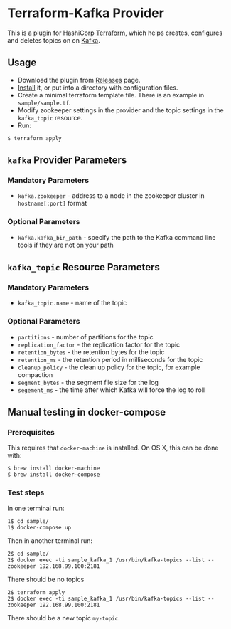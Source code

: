 # Terraform-Kafka Provider

This is a plugin for HashiCorp [Terraform](https://terraform.io/), which helps creates, configures and deletes topics on  on [Kafka](http://kafka.apache.org/).

## Usage

- Download the plugin from [Releases](https://github.com/packetloop/terraform-provider-kafka/releases) page.
- [Install](https://terraform.io/docs/plugins/basics.html) it, or put into a directory with configuration files.
- Create a minimal terraform template file.  There is an example in `sample/sample.tf`.
- Modify zookeeper settings in the provider and the topic settings in the `kafka_topic` resource.
- Run:
```
$ terraform apply
```

## `kafka` Provider Parameters

### Mandatory Parameters
- `kafka.zookeeper` - address to a node in the zookeeper cluster in `hostname[:port]` format

### Optional Parameters
- `kafka.kafka_bin_path` - specify the path to the Kafka command line tools if they are not on your path

## `kafka_topic` Resource Parameters

### Mandatory Parameters
- `kafka_topic.name` - name of the topic

### Optional Parameters
- `partitions` - number of partitions for the topic
- `replication_factor` - the replication factor for the topic
- `retention_bytes` - the retention bytes for the topic
- `retention_ms` - the retention period in milliseconds for the topic
- `cleanup_policy` - the clean up policy for the topic, for example compaction
- `segment_bytes` - the segment file size for the log
- `segement_ms` - the time after which Kafka will force the log to roll

## Manual testing in docker-compose

### Prerequisites

This requires that `docker-machine` is installed.  On OS X, this can be done with:

```
$ brew install docker-machine
$ brew install docker-compose
```

### Test steps

In one terminal run:

```
1$ cd sample/
1$ docker-compose up
```

Then in another terminal run:

```
2$ cd sample/
2$ docker exec -ti sample_kafka_1 /usr/bin/kafka-topics --list --zookeeper 192.168.99.100:2181
```

There should be no topics

```
2$ terraform apply
2$ docker exec -ti sample_kafka_1 /usr/bin/kafka-topics --list --zookeeper 192.168.99.100:2181
```

There should be a new topic `my-topic`.
